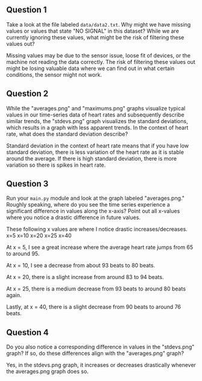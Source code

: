## Question 1

Take a look at the file labeled `data/data2.txt`. Why might we have missing values or values that state "NO SIGNAL" in this dataset? While we are currently ignoring these values, what might be the risk of filtering these values out?

Missing values may be due to the sensor issue, loose fit of devices, or the machine not reading the data correctly. The risk of filtering these values out might be losing valuable data where we can find out in what certain conditions, the sensor might not work. 

## Question 2

While the "averages.png" and "maximums.png" graphs visualize typical values in our time-series data of heart rates and subsequently describe similar trends, the "stdevs.png" graph visualizes the standard deviations, which results in a graph with less apparent trends. In the context of heart rate, what does the standard deviation describe?

Standard deviation in the context of heart rate means that if you have low standard deviation, there is less variation of the heart rate as it is stable around the average. If there is high standard deviation, there is more variation so there is spikes in heart rate. 

## Question 3

Run your `main.py` module and look at the graph labeled "averages.png." Roughly speaking, where do you see the time series experience a significant difference in values along the x-axis? Point out all x-values where you notice a drastic difference in future values.

These following x values are where I notice drastic increases/decreases.
x=5
x=10
x=20
x=25
x=40

At x = 5, I see a great increase where the average heart rate jumps from 65 to around 95. 

At x = 10, I see a decrease from about 93 beats to 80 beats. 

At x = 20, there is a slight increase from around 83 to 94 beats.

At x = 25, there is a medium decrease from 93 beats to around 80 beats again.

Lastly, at x = 40, there is a slight decrease from 90 beats to around 76 beats.

## Question 4

Do you also notice a corresponding difference in values in the "stdevs.png" graph? If so, do these differences align with the "averages.png" graph? 

Yes, in the stdevs.png graph, it increases or decreases drastically whenever the averages.png graph does so. 
